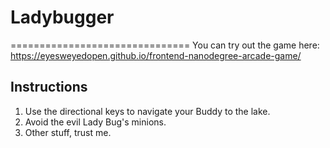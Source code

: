 # Ladybugger
===============================
You can try out the game here: https://eyesweyedopen.github.io/frontend-nanodegree-arcade-game/

## Instructions
1. Use the directional keys to navigate your Buddy to the lake.
2. Avoid the evil Lady Bug's minions.
3. Other stuff, trust me.
